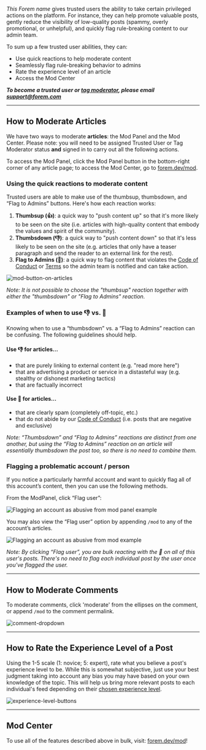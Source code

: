 *This Forem name* gives trusted users the ability to take certain privileged actions on the platform. For instance, they can help promote valuable posts, gently reduce the visibility of low-quality posts (spammy, overly promotional, or unhelpful), and quickly flag rule-breaking content to our admin team.

To sum up a few trusted user abilities, they can:
*  Use quick reactions to help moderate content
*  Seamlessly flag rule-breaking behavior to admins
*  Rate the experience level of an article
*  Access the Mod Center

***To become a trusted user or [tag moderator](/tag-moderation), please email support@forem.com***

---

## How to Moderate Articles

We have two ways to moderate **articles**: the Mod Panel and the Mod Center. Please note: you will need to be assigned Trusted User or Tag Moderator status **and** signed in to carry out all the following actions.

To access the Mod Panel, click the Mod Panel button in the bottom-right corner of any article page; to access the Mod Center, go to [forem.dev/mod](/mod).

### Using the quick reactions to moderate content

Trusted users are able to make use of the thumbsup, thumbsdown, and “Flag to Admins” buttons. Here's how each reaction works:

1.  **Thumbsup (👍)**: a quick way to "push content up" so that it's more likely to be seen on the site (i.e. articles with high-quality content that embody the values and spirit of the community).
2.  **Thumbsdown (👎)**: a quick way to "push content down" so that it's less likely to be seen on the site (e.g. articles that only have a teaser paragraph and send the reader to an external link for the rest).
3.  **Flag to Admins (🧐)**: a quick way to flag content that violates the [Code of Conduct](https://forem.dev/code-of-conduct) or [Terms](https://forem.dev/terms) so the admin team is notified and can take action.

![mod-button-on-articles](https://forem.dev/remoteimages/uploads/articles/k97634cri0tcjrut7f6d.png)

_Note: It is not possible to choose the "thumbsup" reaction together with either the "thumbsdown" or "Flag to Admins" reaction._

### Examples of when to use 👎 vs. 🧐

Knowing when to use a “thumbsdown” vs. a “Flag to Admins” reaction can be confusing. The following guidelines should help.

#### Use 👎 for articles...
* that are purely linking to external content (e.g. "read more here")
* that are advertising a product or service in a distasteful way (e.g. stealthy or dishonest marketing tactics)
* that are factually incorrect

#### Use 🧐 for articles…
* that are clearly spam (completely off-topic, etc.)
* that do not abide by our [Code of Conduct](https://forem.dev/code-of-conduct) (i.e. posts that are negative and exclusive)

_Note: “Thumbsdown” and “Flag to Admins” reactions are distinct from one another, but using the “Flag to Admins” reaction on an article will essentially thumbsdown the post too, so there is no need to combine them._

### Flagging a problematic account / person

If you notice a particularly harmful account and want to quickly flag all of this account’s content, then you can use the following methods.

From the ModPanel, click “Flag user”:

![Flagging an account as abusive from mod panel example](https://forem.dev/remoteimages/uploads/articles/nt1fuqmjbva8a45lsmzj.png)

You may also view the “Flag user” option by appending `/mod` to any of the account’s articles.

![Flagging an account as abusive from mod example](https://forem.dev/remoteimages/uploads/articles/h2osj7xgbm4o7df3qcmz.png)

_Note: By clicking “Flag user”, you are bulk reacting with the 🧐 on all of this user's posts. There's no need to flag each individual post by the user once you've flagged the user._

---

## How to Moderate Comments

To moderate comments, click 'moderate' from the ellipses on the comment, or append `/mod` to the comment permalink.

![comment-dropdown](https://forem.dev/remoteimages/uploads/articles/fbl7t70dfuffzbhcn2l6.png)

---

## How to Rate the Experience Level of a Post

Using the 1-5 scale (1: novice; 5: expert), rate what you believe a post's experience level to be. While this is somewhat subjective, just use your best judgment taking into account any bias you may have based on your own knowledge of the topic. This will help us bring more relevant posts to each individual's feed depending on their [chosen experience level](https://forem.dev/settings/customization).

![experience-level-buttons](https://dev-to-uploads.s3.amazonaws.com/i/19i3pvvong5l1xuwnm6y.gif)

---

## Mod Center

To use all of the features described above in bulk, visit: [forem.dev/mod](/mod)!

